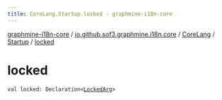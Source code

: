 ```yaml
---
title: CoreLang.Startup.locked - graphmine-i18n-core
---
```


[graphmine-i18n-core](../../../index.html) / [io.github.sof3.graphmine.i18n.core](../../index.html) / [CoreLang](../index.html) / [Startup](index.html) / [locked](./locked.html)

# locked

`val locked: Declaration<`[`LockedArg`](-locked-arg/index.html)`>`